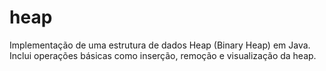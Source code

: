 # heap
Implementação de uma estrutura de dados Heap (Binary Heap) em Java. Inclui operações básicas como inserção, remoção e visualização da heap.
